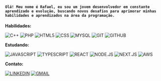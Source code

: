 <h4><code>Olá! Meu nome é Rafael, eu sou um jovem desenvolvedor em constante aprendizado e evolução, buscando novos desafios para aprimorar minhas habilidades e aprendizados na área da programação.</code></h4>

**Habilidades:**

![C++](https://img.shields.io/badge/C++-00599C?style=flat&logo=c%2B%2B&logoColor=white)
![PHP](https://img.shields.io/badge/PHP-777BB4?style=flat&logo=php&logoColor=white)
![HTML5](https://img.shields.io/badge/HTML5-E34F26?style=flat&logo=html5&logoColor=white)
![CSS](https://img.shields.io/badge/CSS3-1572B6?style=flat&logo=css3&logoColor=white)
![MYSQL](https://img.shields.io/badge/MYSQL-00000F?style=flat&logo=mysql&logoColor=white)
![GIT](https://img.shields.io/badge/GIT-E34F26?style=flat&logo=git&logoColor=white)
![GITHUB](https://img.shields.io/badge/GITHUB-100000?style=flat&logo=github&logoColor=white)

**Estudando:**

![JAVASCRIPT](https://img.shields.io/badge/JAVASCRIPT-F7DF1E?style=flat&logo=javascript&logoColor=black)
![TYPESCRIPT](https://img.shields.io/badge/TYPESCRIPT-007ACC?style=flat&logo=typescript&logoColor=white)
![REACT](https://img.shields.io/badge/REACT-%2320232a.svg?style=flat&logo=react&logoColor=%2361DAFB)
![NODE.JS](https://img.shields.io/badge/NODE.JS-6DA55F?style=flat&logo=node.js&logoColor=white)
![NEXT.JS](https://img.shields.io/badge/NEXT.JS-black?style=flat&logo=next.js&logoColor=white)
![AWS](https://img.shields.io/badge/AWS-%23FF9900.svg?style=flat&logo=amazon-aws&logoColor=white)

**Contato:**

[![LINKEDIN](https://img.shields.io/badge/LINKEDIN-0077B5?style=flat&logo=linkedin&logoColor=&link=https://www.linkedin.com/in/rafaznj/)](https://www.linkedin.com/in/rafaznj/)
[![GMAIL](https://img.shields.io/badge/GMAIL-D14836?style=flat&logo=gmail&logoColor=white&link=mailto:rafaelsena.contact@gmail.com)](mailto:rafaelsena.contact@gmail.com)


